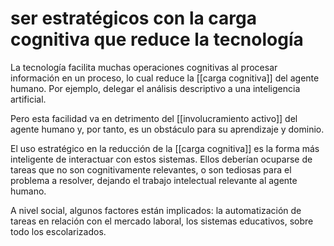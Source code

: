# ser estratégicos con la carga cognitiva que reduce la tecnología
La tecnología facilita muchas operaciones cognitivas al procesar información en un proceso, lo cual reduce la [[carga cognitiva]] del agente humano. Por ejemplo, delegar el análisis descriptivo a una inteligencia artificial.

Pero esta facilidad va en detrimento del [[involucramiento activo]] del agente humano y, por tanto, es un obstáculo para su aprendizaje y dominio.

El uso estratégico en la reducción de la [[carga cognitiva]] es la forma más inteligente de interactuar con estos sistemas. Ellos deberían ocuparse de tareas que no son cognitivamente relevantes, o son tediosas para el problema a resolver, dejando el trabajo intelectual relevante al agente humano.

A nivel social, algunos factores están implicados: la automatización de tareas en relación con el mercado laboral, los sistemas educativos, sobre todo los escolarizados.
